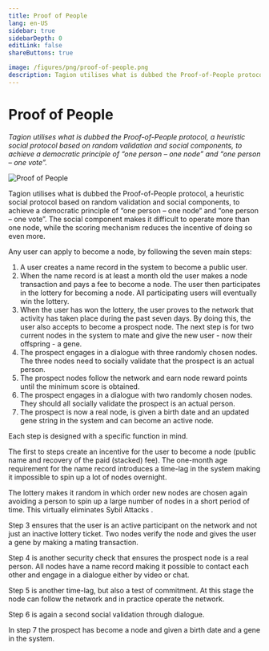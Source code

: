 ```yaml
---
title: Proof of People
lang: en-US
sidebar: true
sidebarDepth: 0
editLink: false
shareButtons: true

image: /figures/png/proof-of-people.png
description: Tagion utilises what is dubbed the Proof-of-People protocol, a heuristic social protocol based on random validation and social components, to achieve a democratic principle of “one person – one node” and “one person – one vote”.
---
```


# Proof of People

_Tagion utilises what is dubbed the Proof-of-People protocol, a heuristic social protocol based on random validation and social components, to achieve a democratic principle of “one person – one node” and “one person – one vote”._

<img data-src="/figures/proof-of-people.svg" loading="lazy"  alt="Proof of People" class="wiki-image-figure lazy"/>

Tagion utilises what is dubbed the Proof-of-People protocol, a heuristic social protocol based on random validation and social components, to achieve a democratic principle of “one person – one node“ and “one person – one vote”. The social component makes it difficult to operate more than one node, while the scoring mechanism reduces the incentive of doing so even more.

Any user can apply to become a node, by following the seven main steps:

1. A user creates a name record in the system to become a public user.
2. When the name record is at least a month old the user makes a node transaction and pays a fee to become a node. The user then participates in the lottery for becoming a node. All participating users will eventually win the lottery.
3. When the user has won the lottery, the user proves to the network that activity has taken place during the past seven days. By doing this, the user also accepts to become a prospect node. The next step is for two current nodes in the system to mate and give the new user - now their offspring - a gene.
4. The prospect engages in a dialogue with three randomly chosen nodes. The three nodes need to socially validate that the prospect is an actual person.
5. The prospect nodes follow the network and earn node reward points until the minimum score is obtained.
6. The prospect engages in a dialogue with two randomly chosen nodes. They should all socially validate the prospect is an actual person.
7. The prospect is now a real node, is given a birth date and an updated gene string in the system and can become an active node.

Each step is designed with a specific function in mind.

The first to steps create an incentive for the user to become a node (public name and recovery of the paid (stacked) fee). The one-month age requirement for the name record introduces a time-lag in the system making it impossible to spin up a lot of nodes overnight.

The lottery makes it random in which order new nodes are chosen again avoiding a person to spin up a large number of nodes in a short period of time. This virtually eliminates Sybil Attacks .

Step 3 ensures that the user is an active participant on the network and not just an inactive lottery ticket. Two nodes verify the node and gives the user a gene by making a mating transaction.

Step 4 is another security check that ensures the prospect node is a real person. All nodes have a name record making it possible to contact each other and engage in a dialogue either by video or chat.

Step 5 is another time-lag, but also a test of commitment. At this stage the node can follow the network and in practice operate the network.

Step 6 is again a second social validation through dialogue.

In step 7 the prospect has become a node and given a birth date and a gene in the system.

